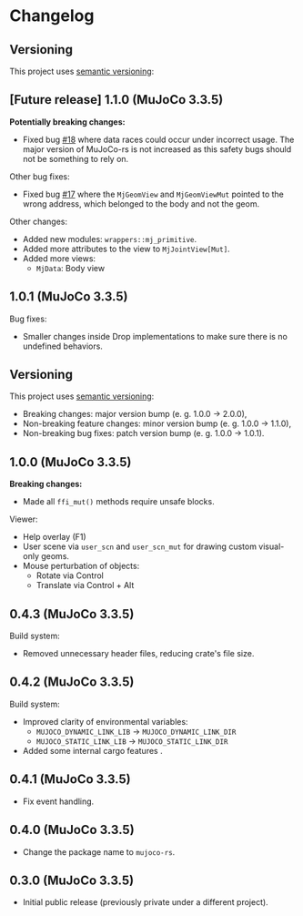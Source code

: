 # Changelog

## Versioning
This project uses [semantic versioning](https://semver.org/):

## [Future release] 1.1.0 (MuJoCo 3.3.5)
**Potentially breaking changes:**
- Fixed bug [#18](https://github.com/davidhozic/mujoco-rs/issues/18) where data races could occur
  under incorrect usage. The major version of MuJoCo-rs is not increased as this safety bugs
  should not be something to rely on.

Other bug fixes:
- Fixed bug [#17](https://github.com/davidhozic/mujoco-rs/issues/17) where the `MjGeomView` and `MjGeomViewMut`
  pointed to the wrong address, which belonged to the body and not the geom.

Other changes:
- Added new modules: `wrappers::mj_primitive`.
- Added more attributes to the view to `MjJointView[Mut]`.
- Added more views:
    - `MjData`: Body view

## 1.0.1 (MuJoCo 3.3.5)
Bug fixes:
- Smaller changes inside Drop implementations to make sure there is no undefined behaviors.
## Versioning
This project uses [semantic versioning](https://semver.org/):
- Breaking changes: major version bump (e. g. 1.0.0 -> 2.0.0),
- Non-breaking feature changes: minor version bump (e. g. 1.0.0 -> 1.1.0),
- Non-breaking bug fixes: patch version bump (e. g. 1.0.0 -> 1.0.1).


## 1.0.0 (MuJoCo 3.3.5)
**Breaking changes:**
- Made all `ffi_mut()` methods require unsafe blocks.

Viewer:
- Help overlay (F1)
- User scene via `user_scn` and `user_scn_mut` for drawing custom visual-only geoms.
- Mouse perturbation of objects:
    - Rotate via Control
    - Translate via Control + Alt

## 0.4.3 (MuJoCo 3.3.5)
Build system:
- Removed unnecessary header files, reducing crate's file size.

## 0.4.2 (MuJoCo 3.3.5)
Build system:
- Improved clarity of environmental variables:
    - `MUJOCO_DYNAMIC_LINK_LIB` -> `MUJOCO_DYNAMIC_LINK_DIR`
    - `MUJOCO_STATIC_LINK_LIB` -> `MUJOCO_STATIC_LINK_DIR`
- Added some internal cargo features .

## 0.4.1 (MuJoCo 3.3.5)
- Fix event handling.

## 0.4.0 (MuJoCo 3.3.5)
- Change the package name to `mujoco-rs`.

## 0.3.0 (MuJoCo 3.3.5)
- Initial public release (previously private under a different project).
